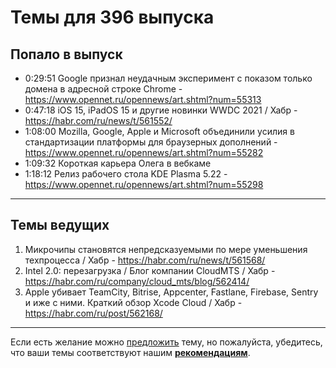 # Темы для 396 выпуска

## Попало в выпуск

- 0:29:51 Google признал неудачным эксперимент с показом только домена в адресной строке Chrome - https://www.opennet.ru/opennews/art.shtml?num=55313
- 0:47:18 iOS 15, iPadOS 15 и другие новинки WWDC 2021 / Хабр - https://habr.com/ru/news/t/561552/
- 1:08:00 Mozilla, Google, Apple и Microsoft объединили усилия в стандартизации платформы для браузерных дополнений - https://www.opennet.ru/opennews/art.shtml?num=55282
- 1:09:32 Короткая карьера Олега в вебкаме
- 1:18:12 Релиз рабочего стола KDE Plasma 5.22 - https://www.opennet.ru/opennews/art.shtml?num=55298

---

## Темы ведущих

1. Микрочипы становятся непредсказуемыми по мере уменьшения техпроцесса / Хабр - https://habr.com/ru/news/t/561568/
1. Intel 2.0: перезагрузка / Блог компании CloudMTS / Хабр - https://habr.com/ru/company/cloud_mts/blog/562414/
1. Apple убивает TeamCity, Bitrise, Appcenter, Fastlane, Firebase, Sentry и иже с ними. Краткий обзор Xcode Cloud / Хабр - https://habr.com/ru/post/562168/

---

Если есть желание можно [предложить](themes_from_listeners.md) тему, но пожалуйста, убедитесь, что ваши темы соответствуют нашим **[рекомендациям](Recommendations_for_the_proposed_topics.md)**.

